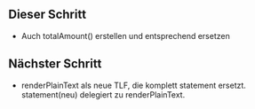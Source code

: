 ## Dieser Schritt
- Auch totalAmount() erstellen und entsprechend ersetzen

## Nächster Schritt
- renderPlainText als neue TLF, die komplett statement ersetzt. statement(neu) delegiert zu renderPlainText.